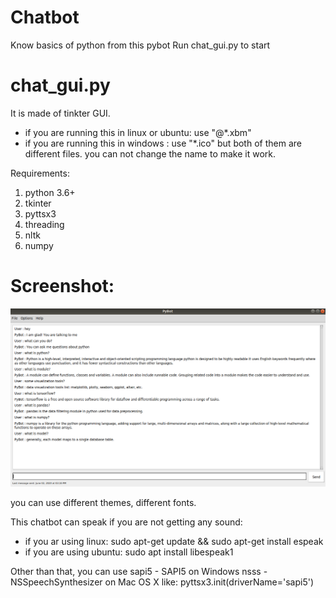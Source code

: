 # Chatbot
Know basics of python from this pybot
Run chat_gui.py to start 

# chat_gui.py
It is made of tinkter GUI. 

* if you are running this in linux or ubuntu: use "@*.xbm" 
* if you are running this in windows : use "*.ico"
but both of them are different files. you can not change the name to make it work.

Requirements:
1. python 3.6+
2. tkinter
3. pyttsx3
4. threading
5. nltk
6. numpy


# Screenshot:

![](https://github.com/soham1024/Chatbot/blob/master/Screenshot%20.png)

you can use different themes, different fonts.

This chatbot can speak if you are not getting any sound:
*  if you ar using linux: sudo apt-get update && sudo apt-get install espeak
*  if you are using ubuntu: sudo apt install libespeak1

Other than that, you can use
sapi5 - SAPI5 on Windows
nsss - NSSpeechSynthesizer on Mac OS X
like: pyttsx3.init(driverName='sapi5') 
